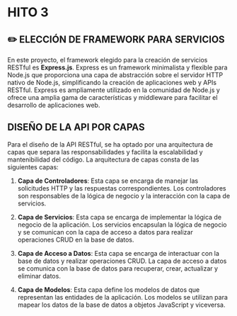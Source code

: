 # HITO 3

## ✏️ ELECCIÓN DE FRAMEWORK PARA SERVICIOS

En este proyecto, el framework elegido para la creación de servicios RESTful es **Express.js**. Express es un framework minimalista y flexible para Node.js que proporciona una capa de abstracción sobre el servidor HTTP nativo de Node.js, simplificando la creación de aplicaciones web y APIs RESTful. Express es ampliamente utilizado en la comunidad de Node.js y ofrece una amplia gama de características y middleware para facilitar el desarrollo de aplicaciones web.

## DISEÑO DE LA API POR CAPAS

Para el diseño de la API RESTful, se ha optado por una arquitectura de capas que separa las responsabilidades y facilita la escalabilidad y mantenibilidad del código. La arquitectura de capas consta de las siguientes capas:

1. **Capa de Controladores**: Esta capa se encarga de manejar las solicitudes HTTP y las respuestas correspondientes. Los controladores son responsables de la lógica de negocio y la interacción con la capa de servicios.

2. **Capa de Servicios**: Esta capa se encarga de implementar la lógica de negocio de la aplicación. Los servicios encapsulan la lógica de negocio y se comunican con la capa de acceso a datos para realizar operaciones CRUD en la base de datos.

3. **Capa de Acceso a Datos**: Esta capa se encarga de interactuar con la base de datos y realizar operaciones CRUD. La capa de acceso a datos se comunica con la base de datos para recuperar, crear, actualizar y eliminar datos.

4. **Capa de Modelos**: Esta capa define los modelos de datos que representan las entidades de la aplicación. Los modelos se utilizan para mapear los datos de la base de datos a objetos JavaScript y viceversa.
